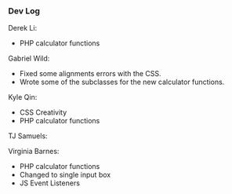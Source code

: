 ### Dev Log
Derek Li:
- PHP calculator functions

Gabriel Wild:
- Fixed some alignments errors with the CSS.
- Wrote some of the subclasses for the new calculator functions.

Kyle Qin:
- CSS Creativity
- PHP calculator functions

TJ Samuels:

Virginia Barnes:
- PHP calculator functions
- Changed to single input box
- JS Event Listeners

